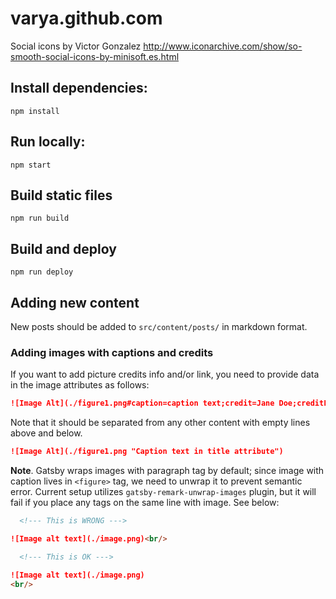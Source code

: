 # varya.github.com

Social icons by Victor Gonzalez
http://www.iconarchive.com/show/so-smooth-social-icons-by-minisoft.es.html

## Install dependencies:

    npm install

## Run locally:

    npm start

## Build static files

    npm run build

## Build and deploy

    npm run deploy

## Adding new content

New posts should be added to `src/content/posts/` in markdown format.

### Adding images with captions and credits

If you want to add picture credits info and/or link, you need to provide data in the image attributes as follows:

```md
![Image Alt](./figure1.png#caption=caption text;credit=Jane Doe;creditLink=www.google.com)
```

Note that it should be separated from any other content with empty lines above and below.

```md
![Image Alt](./figure1.png "Caption text in title attribute")
```

**Note**. Gatsby wraps images with paragraph tag by default; since image with caption lives in `<figure>` tag, we need to unwrap it to prevent semantic error. Current setup utilizes `gatsby-remark-unwrap-images` plugin, but it will fail if you place any tags on the same line with image. See below:

```md
  <!--- This is WRONG --->

![Image alt text](./image.png)<br/>

  <!--- This is OK --->

![Image alt text](./image.png)
<br/>
```
